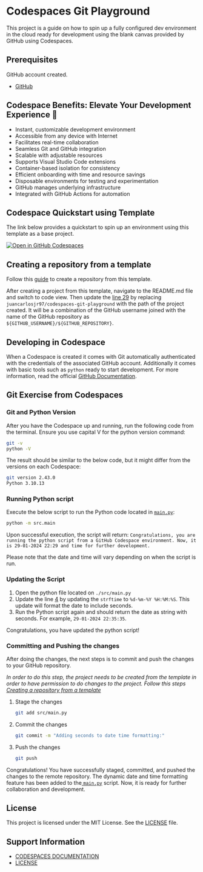 # Codespaces Git Playground

This project is a guide on how to spin up a fully configured dev environment in the cloud ready for development using the blank canvas provided by GitHub using Codespaces.

## Prerequisites

GitHub account created.

- [GitHub](https://docs.github.com/en/get-started/quickstart/creating-an-account-on-github)

## Codespace Benefits: Elevate Your Development Experience 🚀

- Instant, customizable development environment
- Accessible from any device with Internet
- Facilitates real-time collaboration
- Seamless Git and GitHub integration
- Scalable with adjustable resources
- Supports Visual Studio Code extensions
- Container-based isolation for consistency
- Efficient onboarding with time and resource savings
- Disposable environments for testing and experimentation
- GitHub manages underlying infrastructure
- Integrated with GitHub Actions for automation

## Codespace Quickstart using Template

The link below provides a quickstart to spin up an environment using this template as a base project.

[![Open in GitHub Codespaces](https://github.com/codespaces/badge.svg)](https://codespaces.new/juancarlosjr97/codespaces-git-playground?quickstart=1)

## Creating a repository from a template

Follow this [guide](https://docs.github.com/en/repositories/creating-and-managing-repositories/creating-a-repository-from-a-template) to create a repository from this template.

After creating a project from this template, navigate to the README.md file and switch to code view. Then update the [line 29](#codespace-quickstart-using-template) by replacing `juancarlosjr97/codespaces-git-playground` with the path of the project created. It will be a combination of the GitHub username joined with the name of the GitHub repository as `${GITHUB_USERNAME}/${GITHUB_REPOSITORY}`.

## Developing in Codespace

When a Codespace is created it comes with Git automatically authenticated with the credentials of the associated GitHub account. Additionally it comes with basic tools such as `python` ready to start development. For more information, read the official [GitHub Documentation](https://docs.github.com/en/codespaces/developing-in-a-codespace/developing-in-a-codespace).

## Git Exercise from Codespaces

### Git and Python Version

After you have the Codespace up and running, run the following code from the terminal. Ensure you use capital V for the python version command:

```bash
git -v
python -V
```

The result should be similar to the below code, but it might differ from the versions on each Codespace:

```bash
git version 2.43.0
Python 3.10.13
```

### Running Python script

Execute the below script to run the Python code located in [`main.py`](./src/main.py):

```bash
python -m src.main
```

Upon successful execution, the script will return: `Congratulations, you are running the python script from a GitHub Codespace environment. Now, it is 29-01-2024 22:29 and time for further development.`

Please note that the date and time will vary depending on when the script is run.

### Updating the Script

1. Open the python file located on `./src/main.py`
2. Update the line [4](./src/main.py#6) by updating the `strftime` to `%d-%m-%Y %H:%M:%S`. This update will format the date to include seconds.
3. Run the Python script again and should return the date as string with seconds. For example, `29-01-2024 22:35:35`.

Congratulations, you have updated the python script!

### Committing and Pushing the changes

After doing the changes, the next steps is to commit and push the changes to your GitHub repository.

_In order to do this step, the project needs to be created from the template in order to have permission to do changes to the project. Follow this steps [Creating a repository from a template](#creating-a-repository-from-a-template)_

1. Stage the changes

   ```bash
   git add src/main.py
   ```

2. Commit the changes

   ```bash
   git commit -m "Adding seconds to date time formatting:"
   ```

3. Push the changes

   ```bash
   git push
   ```

Congratulations! You have successfully staged, committed, and pushed the changes to the remote repository. The dynamic date and time formatting feature has been added to the[ `main.py`](./src/main.py) script. Now, it is ready for further collaboration and development.

## License

This project is licensed under the MIT License. See the [LICENSE](./LICENSE) file.

## Support Information

- [CODESPACES DOCUMENTATION](https://docs.github.com/en/codespaces)
- [LICENSE](./LICENSE.md)

